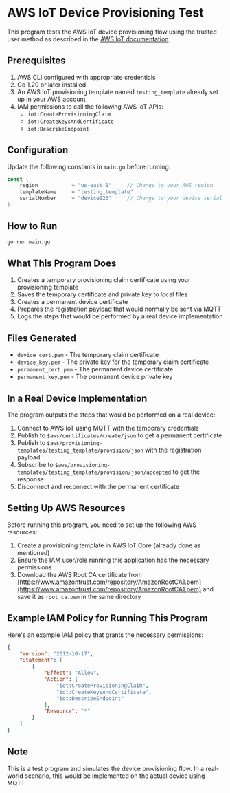 # AWS IoT Device Provisioning Test

This program tests the AWS IoT device provisioning flow using the trusted user method as described in the [AWS IoT documentation](https://docs.aws.amazon.com/iot/latest/developerguide/provision-wo-cert.html#trusted-user).

## Prerequisites

1. AWS CLI configured with appropriate credentials
2. Go 1.20 or later installed
3. An AWS IoT provisioning template named `testing_template` already set up in your AWS account
4. IAM permissions to call the following AWS IoT APIs:
   - `iot:CreateProvisioningClaim`
   - `iot:CreateKeysAndCertificate`
   - `iot:DescribeEndpoint`

## Configuration

Update the following constants in `main.go` before running:

```go
const (
    region           = "us-east-1"     // Change to your AWS region
    templateName     = "testing_template"
    serialNumber     = "device123"     // Change to your device serial number
)
```

## How to Run

```bash
go run main.go
```

## What This Program Does

1. Creates a temporary provisioning claim certificate using your provisioning template
2. Saves the temporary certificate and private key to local files
3. Creates a permanent device certificate
4. Prepares the registration payload that would normally be sent via MQTT
5. Logs the steps that would be performed by a real device implementation

## Files Generated

- `device_cert.pem` - The temporary claim certificate
- `device_key.pem` - The private key for the temporary claim certificate
- `permanent_cert.pem` - The permanent device certificate
- `permanent_key.pem` - The permanent device private key

## In a Real Device Implementation

The program outputs the steps that would be performed on a real device:

1. Connect to AWS IoT using MQTT with the temporary credentials
2. Publish to `$aws/certificates/create/json` to get a permanent certificate
3. Publish to `$aws/provisioning-templates/testing_template/provision/json` with the registration payload
4. Subscribe to `$aws/provisioning-templates/testing_template/provision/json/accepted` to get the response
5. Disconnect and reconnect with the permanent certificate

## Setting Up AWS Resources

Before running this program, you need to set up the following AWS resources:

1. Create a provisioning template in AWS IoT Core (already done as mentioned)
2. Ensure the IAM user/role running this application has the necessary permissions
3. Download the AWS Root CA certificate from [https://www.amazontrust.com/repository/AmazonRootCA1.pem](https://www.amazontrust.com/repository/AmazonRootCA1.pem) and save it as `root_ca.pem` in the same directory

## Example IAM Policy for Running This Program

Here's an example IAM policy that grants the necessary permissions:

```json
{
    "Version": "2012-10-17",
    "Statement": [
        {
            "Effect": "Allow",
            "Action": [
                "iot:CreateProvisioningClaim",
                "iot:CreateKeysAndCertificate",
                "iot:DescribeEndpoint"
            ],
            "Resource": "*"
        }
    ]
}
```

## Note

This is a test program and simulates the device provisioning flow. In a real-world scenario, this would be implemented on the actual device using MQTT. 